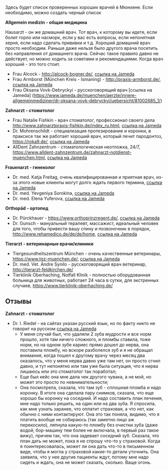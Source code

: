 Здесь будет список проверенных хороших врачей в Мюнхене. Если необходимо, можно создать черный список


**Allgemein medizin - общая медицина**

Hausarzt - он же домашний врач. Тот врач, к которому вы идете, если болит горло или насморк, если у вас есть вопросы, если непонятная херня, если надо сделать прививки и т.д.
Хороший домашний врач просто необходим. Раньше даже нельзя было другого врача посетить без направления от домашнего врача. Сейчас такое правило давно не действует, но можно ходить за советами и рекомендациями. Когда врач хороший - это того стоит.
* Frau Alcock - http://alcock-bogner.de/, [ссылка на Jameda](https://www.jameda.de/muenchen/aerzte/innere-allgemeinmediziner/dr-ulrike-alcock/uebersicht/80317078_1/)
* Frau Armborst (München Kreis - Ismaning) - http://praxis-armborst.de/, [ссылка на Jameda](https://www.jameda.de/ismaning/aerzte/innere-allgemeinmediziner/katja-armborst/uebersicht/81344582_1/)
* Frau Oksana Vovk-Debryckyi - русскоговорящий врач [ссылка на Jameda] (https://www.jameda.de/muenchen/aerzte/innere-allgemeinmediziner/dr-oksana-vovk-debryckyi/uebersicht/81002685_1/)


**Zahnarzt - стоматолог**

* Frau Natalie Fishkin - врач стоматолог, профессионал своего дела http://www.zahnarztpraxis-fishkin.de/index_ru.html, [ссылка на Jameda](https://www.jameda.de/muenchen/zahnaerzte/natalie-fishkin/uebersicht/81326720_1/)
* Dr. Mohrenschildt - специализация протезирование и коронки, в праксисе так же работает хороший врач, который лечит пародонтоз, https://roka9.de/, [ссылка на Jameda](https://www.jameda.de/muenchen/zahnaerzte/implantologen/dr-sebastian-von-mohrenschildt/uebersicht/81166263_1/)
* AllDent Zahnzentrum - стоматологическая неотложка, 24/7, https://www.alldent-zahnzentrum.de/zahnarzt-notdienst-muenchen.html, [ссылка на Jameda](https://www.jameda.de/muenchen/mvz-medizinische-versorgungszentren/alldent-zahnzentrum-standort-muenchen-ost/uebersicht/71401387000_2/)


**Frauenarzt - гинеколог**

* Dr. med. Katja Freitag, очень квалифицированная и приятная врач, из-за этого новые клиенты могут долго ждать первого термина, [ссылка на Jameda](https://www.jameda.de/muenchen/aerzte/frauenaerzte-gynaekologen/dr-katja-freitag/uebersicht/80125728_1/)
* Dr. med. Yevgeniya Sorokina, [ссылка на Jameda](https://www.jameda.de/muenchen/aerzte/frauenaerzte-gynaekologen/dr-yevgeniya-sorokina/uebersicht/81166196_1/)
* Dr. med. Elena Yuferova, [ссылка на Jameda](https://www.jameda.de/muenchen/aerzte/frauenaerzte-gynaekologen/dr-elena-yuferova/uebersicht/81038977_1/)


**Orthopäd - ортопед**

* Dr. Pürckhauer - https://www.orthoprinzregent.de/, [ссылка на Jameda](https://www.jameda.de/muenchen/aerzte/orthopaeden/dr-florian-puerckhauer/uebersicht/81005106_1/)
* Dr. Gunsch - мануальный терапевт, массажист, идеальный человек для того, чтобы привести вашу спину и позвоночник в порядок, http://www.rehamedico.de/de/de/home, [ссылка на Jameda](https://www.jameda.de/muenchen/heilpraktiker/osteopathie/m-sc-univ-medizin-markus-d-gunsch-privatpraxis/uebersicht/81388669_1/)

**Tierarzt - ветеринарные врачи/клиники**

* Tiergesundheitszentrum München - очень качественные ветеринары, https://www.tgz-muenchen.de/, [ссылка на Jameda](https://www.jameda.de/muenchen/praxisgemeinschaften/tiergesundheitszentrum-muenchen-dres-astrid-schubert-und-kerstin-koerber/uebersicht/71252666000_2/)
* Dr. med. Vet. Andre Synilo - русскоговорящий врач ветеринар, http://tierarzt-feldkirchen.de/
* Tierklinik Oberhaching, Notfall Klinik - полностью оборудованная больница для животных, работает 24 часа в сутки, для экстренных случаев, https://www.tierklinik-oberhaching.de/


## Отзывы

**Zahnarzt - стоматолог**

* Dr. I. Riedel - на сайтах указан русский язык, но по факту никто не говорит на русском [ссылка на Jameda](https://www.jameda.de/muenchen/zahnaerzte/parodontologen/dr-i-riedel/uebersicht/81012915_1/)
  * У меня случай был, что удаляли 2 зуба мудрости и все норм прошло, хотя там ничего сложного, и пломбы ставила, тоже норм, но на одном зубе кариес прямо дошел до нерва, она поставила пломбу, но вскоре разболелся зуб и я не обращал внимания, когда пошел к другому врачу через месяц два оказалось, что у меня нерва давно уже там нет, он просто сгнил давно, и тут непонятно или там уже была ситуация, что я нерва лишаюсь или это стоматолог так поработал;
  * Еще был кейс она мне дала чек другого чувака, а не мой, но может это просто по невнимательности;
  * Она посмотрела, сказала, что там зуб - сплошная пломба и надо коронку. В итоге она сделала пару снимков, сказала, что еще хорошо бы коронку на соседний. И надо составить план лечения, мне надо только решить, на один или на два зуба. Я спросила, как мне узнать заранее, что оплатит страховая, а что нет, как обычно с ними контактируют. Она это так поняла, видимо, что я платить вообще не собираюсь (так заметно лицо аж перекосило), ляпнула какую-то пломбу без очистки зуба (даже водой, бор-машину тем более не включала, в первый раз такое вижу), причем так, что она задевает соседний зуб. Сказала, что план дать не может, пока я не спрошу что-то у страховой. Когда я поинтересовалась, может ли она дать что-то в письменном виде, чтобы я могла у страховой какие-то детали уточнить. Она заявила, что у нее другие пациенты ждут, потому мне надо сидеть и ждать, она не может сказать, сколько. Ваще огонь.
